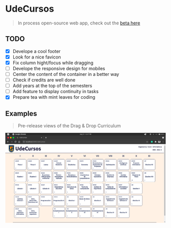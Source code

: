 # UdeCursos
> In process open-source web app, check out the [beta here](http://cxrlosk.me/udecursos/)

## TODO
- [x] Develope a cool footer
- [x] Look for a nice favicon
- [x] Fix column hight/focus while dragging
- [ ] Develope the responsive design for mobiles
- [ ] Center the content of the container in a better way
- [ ] Check if credits are well done
- [ ] Add years at the top of the semesters
- [ ] Add feature to display continuity in tasks
- [x] Prepare tea with mint leaves for coding

## Examples
> Pre-release views of the Drag & Drop Curriculum

![image](assets/Screenshot2021-08-23.png)


<br>
